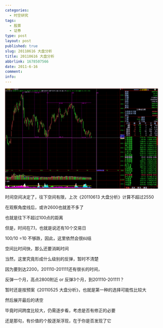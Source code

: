 ```yaml
---
categories:
  - 时空研究
tags:
  - 股票
  - 证券
type: post
layout: post
published: true
slug: 20110616 大盘分析
title: 20110616 大盘分析
abbrlink: 1678507566
date: 2011-6-16
comment:
info:
---
```

![20110616-0](/images/20110616-0.gif)

时间空间决定了，往下空间有限，上次《20110613 大盘分析》计算不超过2550

 

在观察角度线后，或许2600也就差不多了

 

也就是往下不超过100点的距离

 

但是，时间在7.1，也就是说还有10个交易日

 

100/10 =10 不够跌，因此，这里依然会很纠结

 

空间比时间快，那么还要消耗时间

 

当然，这里究竟形成什么级别的反弹，暂时不清楚

 

因为要到达2200，201110-201111还有很长的时间，

 

反弹一个月，高点2800附近  or  反弹3个月，到201110-201111？

暂时还是按预案《20110525 大盘分析》，也就是第一种的选择可能性比较大

 

然后展开最后的诱空

 

毕竟时间跨度比较大，仍需逐步看，考虑是否有修正的必要

 

还是那句，有价值的个股逐渐浮现，在于你是否发现了它